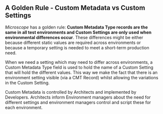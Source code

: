 
## A Golden Rule - Custom Metadata vs Custom Settings

*Microscope* has a golden rule: **Custom Metadata Type records are the same in all test environments and Custom Settings are only used when environmental differences occur**. These differences might be either because different static values are required across environments or because a temporary setting is needed to meet a short-term production need.

When we need a setting which may need to differ across environments, a Custom Metadata Type field is used to hold the name of a Custom Setting that will hold the different values. This way we make the fact that there is an environment setting visible (via a CMT Record) whilst allowing the variations in the Custom Setting.

Custom Metadata is controlled by Architects and implemented by Developers. Architects inform Environment managers about the need for different settings and environment managers control and script these for each environment.
